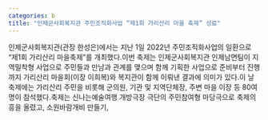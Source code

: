 ```yaml
---
categories: b
title: "인제군사회복지관 주민조직화사업 “제1회 가리산리 마을 축제” 성료"
---
```

인제군사회복지관(관장 한성은)에서는 지난 1일 2022년 주민조직화사업의 일환으로 “제1회 가리산리 마을축제”를 개최했다.이번 축제는 인제군사회복지관 인제남면팀이 지역밀착형 사업으로 주민들과 만남과 관계를 맺으며 함께 기획한 사업으로 준비부터 진행까지 가리산리 마을회(이장 이희복)와 복지관이 함께 이뤄낸 결과에 의미가 있다.이 날 축제에는 가리산리 주민을 비롯해 군의원, 기관 및 지역단체장, 주변 마을 이장 등 80여명이 참석했다.축제는 신나는예술여행 개방극장 극단의 주민참여형 마당극으로 축제의 흥을 올렸고, 소원바람개비 만들기,